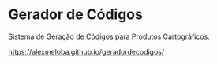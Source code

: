# Gerador de Códigos

Sistema de Geração de Códigos para Produtos Cartográficos.

https://alexmeloba.github.io/geradordecodigos/
